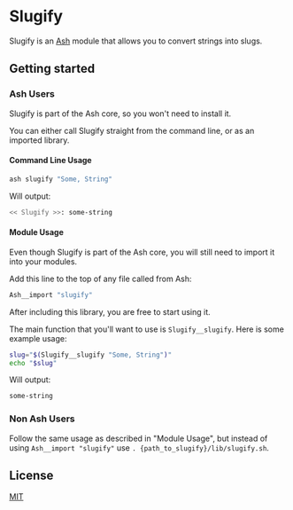 # Slugify

Slugify is an [Ash](https://github.com/ash-shell/ash) module that allows you to convert strings into slugs.

## Getting started

### Ash Users

Slugify is part of the Ash core, so you won't need to install it.

You can either call Slugify straight from the command line, or as an imported library.

#### Command Line Usage

```sh
ash slugify "Some, String"
```

Will output:

```sh
<< Slugify >>: some-string
```

#### Module Usage

Even though Slugify is part of the Ash core, you will still need to import it into your modules.

Add this line to the top of any file called from Ash:

```bash
Ash__import "slugify"
```

After including this library, you are free to start using it.

The main function that you'll want to use is `Slugify__slugify`.  Here is some example usage:

```sh
slug="$(Slugify__slugify "Some, String")"
echo "$slug"
```

Will output:

```sh
some-string
```

### Non Ash Users

Follow the same usage as described in "Module Usage", but instead of using `Ash__import "slugify"` use `. {path_to_slugify}/lib/slugify.sh`.

## License

[MIT](LICENSE.md)
